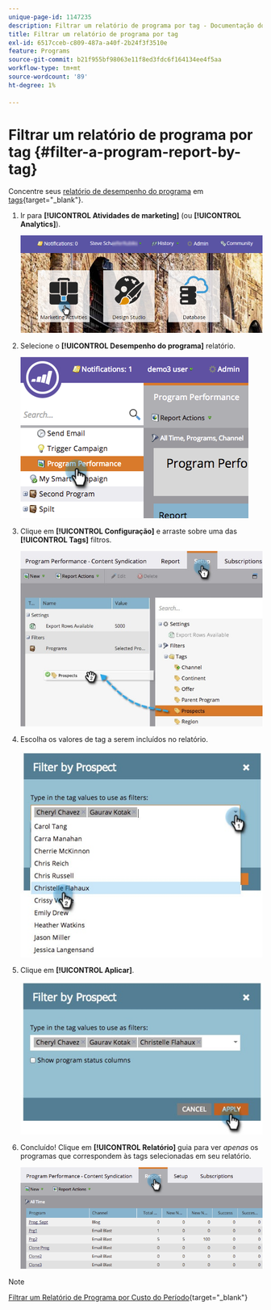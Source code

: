 ```yaml
---
unique-page-id: 1147235
description: Filtrar um relatório de programa por tag - Documentação do Marketo - Documentação do produto
title: Filtrar um relatório de programa por tag
exl-id: 6517cceb-c809-487a-a40f-2b24f3f3510e
feature: Programs
source-git-commit: b21f955bf98063e11f8ed3fdc6f164134ee4f5aa
workflow-type: tm+mt
source-wordcount: '89'
ht-degree: 1%

---
```


# Filtrar um relatório de programa por tag {#filter-a-program-report-by-tag}

Concentre seus [relatório de desempenho do programa](/help/marketo/product-docs/core-marketo-concepts/programs/program-performance-report/create-a-program-performance-report.md) em [tags](/help/marketo/product-docs/core-marketo-concepts/programs/working-with-programs/understanding-tags.md){target="_blank"}.

1. Ir para **[!UICONTROL Atividades de marketing]** (ou **[!UICONTROL Analytics]**).

   ![](assets/login-marketing-activities.png)

1. Selecione o **[!UICONTROL Desempenho do programa]** relatório.

   ![](assets/image2014-9-23-16-3a12-3a36.png)

1. Clique em **[!UICONTROL Configuração]** e arraste sobre uma das **[!UICONTROL Tags]** filtros.

   ![](assets/prospects.jpg)

1. Escolha os valores de tag a serem incluídos no relatório.

   ![](assets/prospect1.jpg)

1. Clique em **[!UICONTROL Aplicar]**.

   ![](assets/prospect2.jpg)

1. Concluído! Clique em **[!UICONTROL Relatório]** guia para ver _apenas_ os programas que correspondem às tags selecionadas em seu relatório.

   ![](assets/image2014-9-23-16-3a14-3a42.png)

>[!NOTE]
>
>[Filtrar um Relatório de Programa por Custo do Período](/help/marketo/product-docs/core-marketo-concepts/programs/program-performance-report/filter-a-program-report-by-period-cost.md){target="_blank"}
